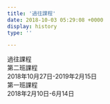 ```yaml
---
title: '過往課程'
date: 2018-10-03 05:29:08 +0000
display: history
type: ''

---
```

 <div class="detail-title">
過往課程
</div>
<div class="detail-subtitle">
第二班課程
</div>
<div class="detail-date">
2018年10月27日-2019年2月15日
</div>
<div class="detail-subtitle"> 
第一班課程
</div>
<div class="detail-date">
2018年2月10日-6月14日
</div>